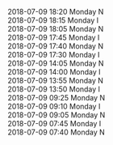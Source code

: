 2018-07-09 18:20 Monday  N  
2018-07-09 18:15 Monday  I  
2018-07-09 18:05 Monday  N  
2018-07-09 17:45 Monday  I  
2018-07-09 17:40 Monday  N  
2018-07-09 17:30 Monday  I  
2018-07-09 14:05 Monday  N  
2018-07-09 14:00 Monday  I  
2018-07-09 13:55 Monday  N  
2018-07-09 13:50 Monday  I  
2018-07-09 09:25 Monday  N  
2018-07-09 09:10 Monday  I  
2018-07-09 09:05 Monday  N  
2018-07-09 07:45 Monday  I  
2018-07-09 07:40 Monday  N  

